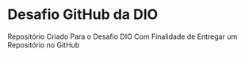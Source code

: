 # Desafio GitHub da DIO
Repositório Criado Para o Desafio DIO Com Finalidade de Entregar um Repositório no GitHub
